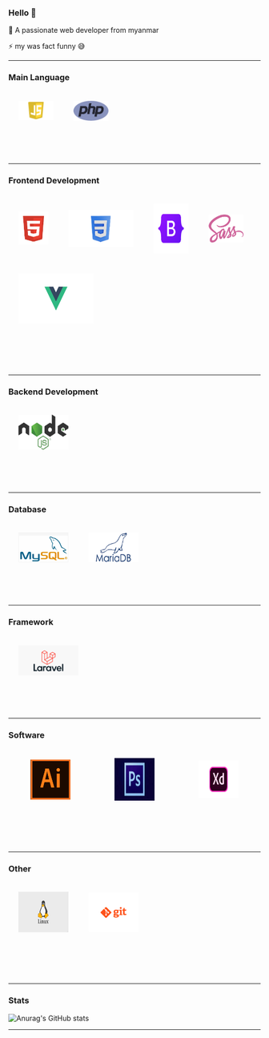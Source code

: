 ### Hello 👋
<p>🔭 A passionate web developer from myanmar</p>
<p> ⚡ my was fact funny &#128517</p>
<hr>

### Main Language
<div style="display: flex; flex-wrap: wrap; align-items: center; justify-content: flex-start;">
    <img src="images/js.png" width="70" align="left" style="padding:20px">
    <img src="images/php.png" width="70"align="left" style="padding:20px" height="40">
</div>
<br>
<br>
<br>
<hr>

### Frontend Development
<div align="left" style="display: flex; flex-wrap: wrap; align-items: center; justify-content: flex-start;">
    <img src="images/html.png" width="60" height="65" align="left" style="padding:20px">
    <img src="images/css.png" width="130" height="74" align="left"
    style="padding:20px">
    <img src="images/bootstrap.png" width="70" align="left" height="100" style="padding:20px">
    <img src="images/sass.png" width="70" align="left" height="56" style="padding:20px">
    <img src="images/vuejs.png" width="150" align="left"height="100" style="padding:20px">
</div>
<br>
<br>
<br>
<br>
<hr>

### Backend Development
<div style="display: flex; flex-wrap: wrap; align-items: center; justify-content: space-between;">
    <img src="img/nodejs.png" width="100" height="70" align="left" style="padding:20px" >
</div>
<br>
<br>
<br>
<hr>

### Database
<div style="display: flex; flex-wrap: wrap; align-items: center; justify-content: space-start;">
    <img src="img/mysql.png" width="100" align="left" style="padding:20px" height="60">
       <img src="img/mariadb.png" width="100" align="left" style="padding:20px" height="60">
</div>
<br>
<br>
<br>
<hr>

### Framework
<div style="display: flex; flex-wrap: wrap; align-items: center; justify-content: space-start;">
    <img src="img/laravel.png" width="120" align="left" style="padding:20px">
</div>
<br>
<br>
<br>
<hr>

### Software
<div style="display: flex; flex-wrap: wrap; align-items: center; justify-content: space-around;">
    <img src="img/ai.png" width="80" align="left" style="padding:20px">
    <img src="img/ps.jpeg" width="80" align="left" style="padding:20px" height="85">
    <img src="img/xd.png" width="80" align="left" style="padding:20px" height="75">
</div>
<br>
<br>
<br>
<br>
<hr>

### Other
<div style="display: flex; flex-wrap: wrap; align-items: center; justify-content: space-start;">
    <img src="img/linux.jpg" width="100" align="left" style="padding:20px" height="81">
    <img src="img/gitt.png" width="100" align="left" style="padding:20px">
</div>
<br>
<br>
<br>
<br>
<hr>

### Stats
![Anurag's GitHub stats](https://github-readme-stats.vercel.app/api?username=moechanmyae&show_icons=true&theme=radical)
<br>
<hr>